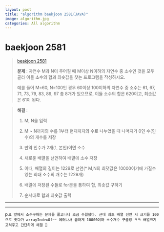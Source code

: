 ```yaml
---  
layout: post  
title: "algorithm baekjoon 2581(JAVA)"  
image: algorithm.jpg  
categories: All algorithm  
---  
```


# baekjoon 2581  

> [beakjoon 2581](https://www.acmicpc.net/problem/2581)  
>   
> **문제** : 자연수 M과 N이 주어질 때 M이상 N이하의 자연수 중 소수인 것을 모두 골라 이들 소수의 합과 최솟값을 찾는 프로그램을 작성하시오.  
> 
> 예를 들어 M=60, N=100인 경우 60이상 100이하의 자연수 중 소수는 61, 67, 71, 73, 79, 83, 89, 97 총 8개가 있으므로, 이들 소수의 합은 620이고, 최솟값은 61이 된다.  

> **해결** :  
> 1. M, N을 입력  
> 
> 2. M ~ N까지의 수를 1부터 현재까지의 수로 나누었을 때 나머지가 0인 수(인수)의 개수를 저장  
> 
> 3. 만약 인수가 2개(1, 본인)이면 소수  
> 
> 4. 새로운 배열을 선언하여 배열에 소수 저장  
> 
> 5. 이때, 배열의 길이는 1229로 선언(* M,N의 최댓값은 10000이기에 가질수 있는 최대 소수의 개수는 1229개)  
> 
> 6. 배열에 저장된 수들로 for문을 통하여 합, 최솟값 구하기  
> 
> 7. 순서대로 합과 최솟값 출력  

---  

<script src="https://gist.github.com/nnlog/f7cce2c884ba460c1b6a6a6fbc92dd34.js"></script>  

---   

p.s. `앞에서 소수구하는 문제를 풀고나니 조금 수월했다. 근데 최초 배열 선언 시 크기를 100으로 줫다가 arrayIndexOf~~ 에러나서 급하게 10000이하 소수개수 구글링 ㅋㅋ 배열크기 고쳐주고 간단하게 해결 🤠`
